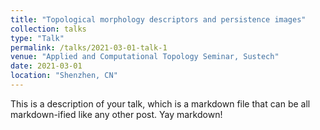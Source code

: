 ```yaml
---
title: "Topological morphology descriptors and persistence images"
collection: talks
type: "Talk"
permalink: /talks/2021-03-01-talk-1
venue: "Applied and Computational Topology Seminar, Sustech"
date: 2021-03-01
location: "Shenzhen, CN"
---
```


This is a description of your talk, which is a markdown file that can be all markdown-ified like any other post. Yay markdown!
